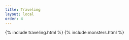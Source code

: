 ```yaml
---
title: Traveling
layout: local
order: 4
---
```

{% include traveling.html %}
{% include monsters.html %}

